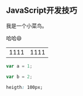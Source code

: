 ## JavaScript开发技巧

我是一个小菜鸟。

哈哈😄

|  |  |
| :--- | :--- |
| 1111 | 1111 |

```js
var a = 1;
```

```js
var b = 2;
```
```css
heigth: 100px;
```